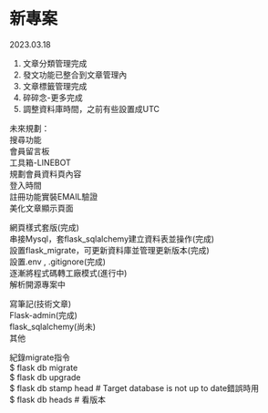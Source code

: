 # 新專案

2023.03.18  

1. 文章分類管理完成
2. 發文功能已整合到文章管理內  
3. 文章標籤管理完成  
4. 碎碎念-更多完成  
5. 調整資料庫時間，之前有些設置成UTC  
  
未來規劃：  
搜尋功能  
會員留言板  
工具箱-LINEBOT  
規劃會員資料頁內容  
登入時間  
註冊功能實裝EMAIL驗證  
美化文章顯示頁面  
  
網頁樣式套版(完成)  
串接Mysql，套flask_sqlalchemy建立資料表並操作(完成)  
設置flask_migrate，可更新資料庫並管理更新版本(完成)  
設置.env , .gitignore(完成)  
逐漸將程式碼轉工廠模式(進行中)  
解析開源專案中  
  
寫筆記(技術文章)  
Flask-admin(完成)  
flask_sqlalchemy(尚未)  
其他  
  
紀錄migrate指令  
$ flask db migrate  
$ flask db upgrade  
$ flask db stamp head # Target database is not up to date錯誤時用  
$ flask db heads # 看版本  

